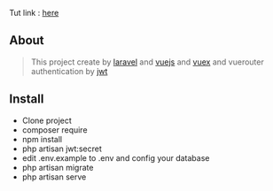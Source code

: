 Tut link : [here](https://www.youtube.com/watch?v=Jd1RW-0lQOs&list=PLJpBh2VJhy5wPhAmjDB42pkHUnqolqxxq)

## About

> This project create by [laravel](https://laravel.com) and [vuejs](https://vuejs.com) and [vuex](https://vuex.com) and vuerouter authentication by [jwt](https://jwt-auth.readthedocs.io)

## Install

-   Clone project
-   composer require
-   npm install
-   php artisan jwt:secret
-   edit .env.example to .env and config your database
-   php artisan migrate
-   php artisan serve
